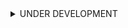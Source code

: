 <details>
<summary>UNDER DEVELOPMENT</summary>


<h1 align="center">
<img src="https://raw.githubusercontent.com/peaceiris/mkdocs-material-boilerplate/master/graduate-cap.png" alt="Front-End Checklist" width="170">
<br>
MkDocs Material Boilerplate (Starter Kit)
</h1>

![material.png](https://raw.githubusercontent.com/peaceiris/mkdocs-material-boilerplate/master/material.png)


## Table of Contents

<!-- START doctoc generated TOC please keep comment here to allow auto update -->
<!-- DON'T EDIT THIS SECTION, INSTEAD RE-RUN doctoc TO UPDATE -->


- [Status badges](#status-badges)
- [Getting started](#getting-started)
  - [Docker](#docker)
  - [Anaconda and Miniconda](#anaconda-and-miniconda)
  - [pipenv](#pipenv)
- [Host on GitHub Pages](#host-on-github-pages)
  - [Build with `mkdocs gh-deploy`](#build-with-mkdocs-gh-deploy)
  - [Build with CircleCI](#build-with-circleci)
  - [Build with GitHub Actions](#build-with-github-actions)
- [Host on GitLab Pages](#host-on-gitlab-pages)
- [Host on Netlify](#host-on-netlify)
- [Host on AWS Amplify Console](#host-on-aws-amplify-console)
- [Links](#links)
- [License](#license)

<!-- END doctoc generated TOC please keep comment here to allow auto update -->


## Status badges

<!-- https://shields.io/ -->
<!-- https://microbadger.com/ -->

- ![release](https://img.shields.io/github/release/peaceiris/mkdocs-material-boilerplate.svg)
- ![github release date](https://img.shields.io/github/release-date/peaceiris/mkdocs-material-boilerplate.svg)
- ![github last commit](https://img.shields.io/github/last-commit/peaceiris/mkdocs-material-boilerplate.svg)
- ![license](https://img.shields.io/github/license/peaceiris/mkdocs-material-boilerplate.svg)
- ![GitHub All Releases](https://img.shields.io/github/downloads/peaceiris/mkdocs-material-boilerplate/total.svg)
- ![docker pulls](https://img.shields.io/docker/pulls/peaceiris/mkdocs-material.svg)
- ![docker stars](https://img.shields.io/docker/stars/peaceiris/mkdocs-material.svg)
- [![docker image size](https://images.microbadger.com/badges/image/peaceiris/mkdocs-material.svg)](https://microbadger.com/images/peaceiris/mkdocs-material "Get your own image badge on microbadger.com")


## Getting started

### Docker

- [peaceiris/mkdocs-material - Docker Hub](https://hub.docker.com/r/peaceiris/mkdocs-material)

```
# Serve
./serve-docker.sh
# Build
./build-docker.sh
```

Serving on [localhost:8000](http://localhost:8000)

### Anaconda and Miniconda

```
conda env create --file conda.yaml
conda activate mkdocs
mkdocs --version
# OUTPUT: mkdocs, version 1.0.4 from /path/to/mkdocs (Python 3.7)
```

### pipenv

- [Issue #1](https://github.com/peaceiris/mkdocs-material-boilerplate/issues/1)

```
pipenv install -r requirements.txt
```


## Host on GitHub Pages

- [Demo site on GitHub Pages](https://peaceiris.github.io/mkdocs-material-boilerplate/)

### Build with `mkdocs gh-deploy`

via `ssh`

```
./gh-deploy-docker.sh
# mkdocs gh-deploy
```

via `https`

- (1) Create a [Personal access token](https://github.com/settings/tokens)
  - Check only `public_repo`
- (2) Run the following scripts
    - If you clone via `https`, enter your `GitHub ID` and `Personal access token`

### Build with CircleCI

### Build with GitHub Actions


## Host on GitLab Pages




## Host on Netlify



## Host on AWS Amplify Console

You can use **Password protection**

- gh-deploy
- Disable GitHub Pages
- Deploy `gh-pages` branch on Amplify Console


## Links

- [mkdocs/mkdocs: Project documentation with Markdown - GitHub](https://github.com/mkdocs/mkdocs/)


## License

- [MIT License](https://github.com/peaceiris/mkdocs-material-boilerplate/blob/master/LICENSE)

---

[The graduate cap icon](https://www.flaticon.com/free-icon/graduate-cap_62627) made by [Freepik](https://www.freepik.com/) from [www.flaticon.com](https://www.flaticon.com/) is licensed by [CC 3.0 BY](http://creativecommons.org/licenses/by/3.0/)

---

[☝️ Back to TOC]


<!-- Internal References -->
[☝️ Back to TOC]: #table-of-contents
<!-- External References -->


</details>
